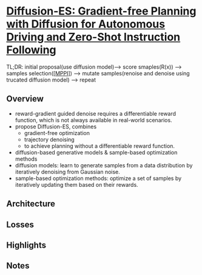 <!-- <div id="top">   -->
# [Diffusion-ES: Gradient-free Planning with Diffusion for Autonomous Driving and Zero-Shot Instruction Following](https://arxiv.org/abs/2402.06559)


TL;DR: initial proposal(use diffusion model)--> score smaples(R(x)) --> samples selection([[MPPI]](https://arxiv.org/abs/1509.01149)) --> mutate samples(renoise and denoise using trucated diffusion model) --> repeat


## Overview
- reward-gradient guided denoise requires a differentiable reward function, which is not always available in real-world scenarios.
- propose Diffusion-ES,  combines
  -  gradient-free optimization 
  -  trajectory denoising 
  -  to achieve planning without a differentiable reward function.
-  diffusion-based generative models & sample-based optimization methods
  -  diffusion models: learn to generate samples from a data distribution by iteratively denoising from Gaussian noise.
  -  sample-based optimization methods: optimize a set of samples by iteratively updating them based on their rewards.

## Architecture


## Losses


## Highlights
  

## Notes
  